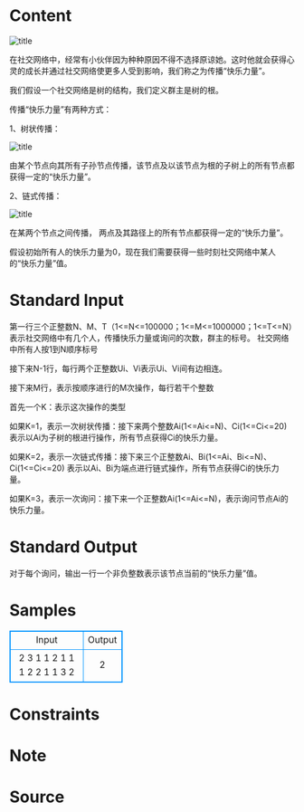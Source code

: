 
# Content

![title](/source/lutece/dang-ran-shi-xuan-ze-yuan-liang-ta/img/aHR0cHM6Ly9hY20udWVzdGMuZWR1LmNuL21lZGlhL2ltYWdlL3Byb2JsZW0vMTU5MC8yMDE3MDQxNzIyMjgxMDg3NjIuanBn.jpg)

在社交网络中，经常有小伙伴因为种种原因不得不选择原谅她。这时他就会获得心灵的成长并通过社交网络使更多人受到影响，我们称之为传播“快乐力量”。

我们假设一个社交网络是树的结构，我们定义群主是树的根。

传播“快乐力量”有两种方式：

1、树状传播：

![title](/source/lutece/dang-ran-shi-xuan-ze-yuan-liang-ta/img/aHR0cHM6Ly9hY20udWVzdGMuZWR1LmNuL21lZGlhL2ltYWdlL3Byb2JsZW0vMTU5MC8yMDE3MDQxNzIyNDg1MDA0MDMuanBn.jpg)

由某个节点向其所有子孙节点传播，该节点及以该节点为根的子树上的所有节点都获得一定的“快乐力量”。

2、链式传播：

![title](/source/lutece/dang-ran-shi-xuan-ze-yuan-liang-ta/img/aHR0cHM6Ly9hY20udWVzdGMuZWR1LmNuL21lZGlhL2ltYWdlL3Byb2JsZW0vMTU5MC8yMDE3MDQxNzIyNDkwNDE2MzQuanBn.jpg)

在某两个节点之间传播， 两点及其路径上的所有节点都获得一定的“快乐力量”。

假设初始所有人的快乐力量为0，现在我们需要获得一些时刻社交网络中某人的“快乐力量”值。

# Standard Input

第一行三个正整数N、M、T（1<=N<=100000；1<=M<=1000000；1<=T<=N）表示社交网络中有几个人，传播快乐力量或询问的次数，群主的标号。 社交网络中所有人按1到N顺序标号

接下来N-1行，每行两个正整数Ui、Vi表示Ui、Vi间有边相连。

接下来M行，表示按顺序进行的M次操作，每行若干个整数

首先一个K：表示这次操作的类型

如果K=1，表示一次树状传播：接下来两个整数Ai(1<=Ai<=N)、Ci(1<=Ci<=20) 表示以Ai为子树的根进行操作，所有节点获得Ci的快乐力量。

如果K=2，表示一次链式传播：接下来三个正整数Ai、Bi(1<=Ai、Bi<=N)、Ci(1<=Ci<=20) 表示以Ai、Bi为端点进行链式操作，所有节点获得Ci的快乐力量。

如果K=3，表示一次询问：接下来一个正整数Ai(1<=Ai<=N)，表示询问节点Ai的快乐力量。

# Standard Output

对于每个询问，输出一行一个非负整数表示该节点当前的“快乐力量”值。

# Samples

<style>
        table,table tr th, table tr td { border:1px solid #0094ff; }
        table { width: 200px; min-height: 25px; line-height: 25px; text-align: center; border-collapse: collapse;}   
    </style>
<table>
	<tr>
		<td>Input</td>
		<td>Output</td>
	</tr>
<tr><td>2 3 1
1 2
1 1 1
2 2 1 1
3 2

</td><td>2</td></tr></table>


# Constraints



# Note



# Source



